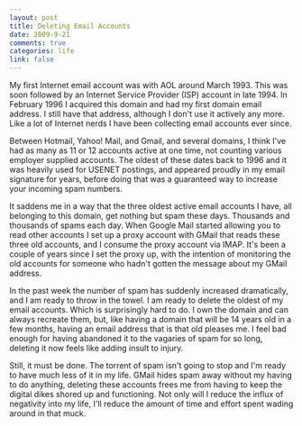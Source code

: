 ```yaml
--- 
layout: post
title: Deleting Email Accounts
date: 2009-9-21
comments: true
categories: life
link: false
---
```

My first Internet email account was with AOL around March 1993. This was soon followed by an Internet Service Provider (ISP) account in late 1994. In February 1996 I acquired this domain and had my first domain email address. I still have that address, although I don't use it actively any more. Like a lot of Internet nerds I have been collecting email accounts ever since.

Between Hotmail, Yahoo! Mail, and Gmail, and several domains, I think I've had as many as 11 or 12 accounts active at one time, not counting various employer supplied accounts. The oldest of these dates back to 1996 and it was heavily used for USENET postings, and appeared proudly in my email signature for years, before doing that was a guaranteed way to increase your incoming spam numbers.

It saddens me in a way that the three oldest active email accounts I have, all belonging to this domain, get nothing but spam these days. Thousands and thousands of spams each day. When Google Mail started allowing you to read other accounts I set up a proxy account with GMail that reads these three old accounts, and I consume the proxy account via IMAP. It's been a couple of years since I set the proxy up, with the intention of monitoring the old accounts for someone who hadn't gotten the message about my GMail address.

In the past week the number of spam has suddenly increased dramatically, and I am ready to throw in the towel. I am ready to delete the oldest of my email accounts. Which is surprisingly hard to do. I own the domain and can always recreate them, but, like having a domain that will be 14 years old in a few months, having an email address that is that old pleases me. I feel bad enough for having abandoned it to the vagaries of spam for so long, deleting it now feels like adding insult to injury.

Still, it must be done. The torrent of spam isn't going to stop and I'm ready to have much less of it in my life. GMail hides spam away without my having to do anything, deleting these accounts frees me from having to keep the digital dikes shored up and functioning. Not only will I reduce the influx of negativity into my life, I'll reduce the amount of time and effort spent wading around in that muck.
